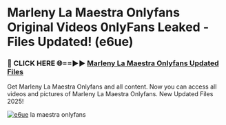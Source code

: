 # Marleny La Maestra Onlyfans Original Videos 0nlyFans Leaked - Files Updated! (e6ue)

<h3>🔴 CLICK HERE 🌐==►► <a href="https://tinyurl.com/2wckxsce" rel="nofollow">Marleny La Maestra Onlyfans Updated Files</a></h3>

Get Marleny La Maestra Onlyfans and all content. Now you can access all videos and pictures of Marleny La Maestra Onlyfans. New Updated Files 2025!

[![e6ue](https://i.imgur.com/AFduVYN.gif)](https://tinyurl.com/2wckxsce)
la maestra onlyfans